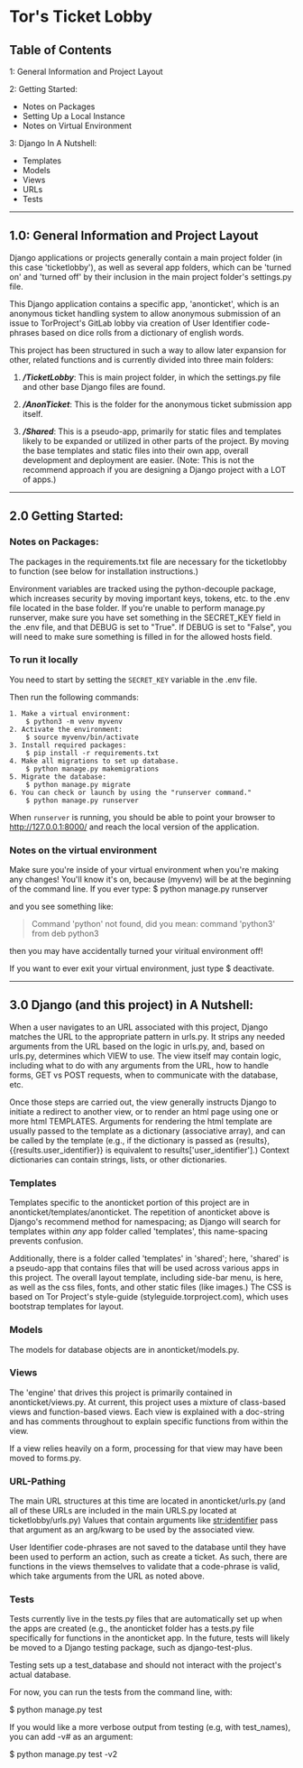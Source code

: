 # Tor's Ticket Lobby

## Table of Contents
1:    General Information and Project Layout

2:    Getting Started: 
- Notes on Packages
- Setting Up a Local Instance
- Notes on Virtual Environment

3:    Django In A Nutshell:
- Templates
- Models
- Views
- URLs
- Tests

---

## 1.0: General Information and Project Layout

Django applications or projects generally contain a main project folder 
(in this case 'ticketlobby'), as well as several app folders, which can be
'turned on' and 'turned off' by their inclusion in the main project folder's
settings.py file.

This Django application contains a specific app, 'anonticket', which 
is an anonymous ticket handling system to allow anonymous submission of an 
issue to TorProject's GitLab lobby via creation of User Identifier 
code-phrases based on dice rolls from a dictionary of english words.

This project has been structured in such a way to allow later expansion for other,
related functions and is currently divided into three main folders:

1. ***/TicketLobby***: This is main project folder, in which the settings.py file 
and other base Django files are found.

2. ***/AnonTicket***: This is the folder for the anonymous ticket submission app
itself.

3. ***/Shared***: This is a pseudo-app, primarily for static files and templates 
likely to be expanded or utilized in other parts of the project. By moving the 
base templates and static files into their own app, overall development 
and deployment are easier. (Note: This is not the recommend approach if 
you are designing a Django project with a LOT of apps.)

---

## 2.0 Getting Started: 
### Notes on Packages:

The packages in the requirements.txt file are necessary for the ticketlobby
to function (see below for installation instructions.)

Environment variables are tracked using the python-decouple package, which
increases security by moving important keys, tokens, etc. to the .env
file located in the base folder. If you're unable to perform 
manage.py runserver, make sure you have set something in the SECRET_KEY
field in the .env file, and that DEBUG is set to "True". If DEBUG is 
set to "False", you will need to make sure something is filled in for
the allowed hosts field.

### To run it locally

You need to start by setting the `SECRET_KEY` variable in the .env file.

Then run the following commands:

```
1. Make a virtual environment:
    $ python3 -m venv myvenv
2. Activate the environment:
    $ source myvenv/bin/activate
3. Install required packages:
    $ pip install -r requirements.txt
4. Make all migrations to set up database.
    $ python manage.py makemigrations
5. Migrate the database:
    $ python manage.py migrate
6. You can check or launch by using the "runserver command."
    $ python manage.py runserver
```

When `runserver` is running, you should be able to point your browser to
<http://127.0.0.1:8000/> and reach the local version of the application.


### Notes on the virtual environment

Make sure you're inside of your virtual environment when you're making
any changes! You'll know it's on, because (myvenv) will be at the 
beginning of the command line. If you ever type:
    $ python manage.py runserver

and you see something like:

> Command 'python' not found, did you mean:
>   command 'python3' from deb python3

then you may have accidentally turned your viritual environment off!

If you want to ever exit your virtual environment, just type
    $ deactivate.

---
## 3.0 Django (and this project) in A Nutshell:

When a user navigates to an URL associated with this project, Django matches the 
URL to the appropriate pattern in urls.py. It strips any needed arguments from the URL based on 
the logic in urls.py, and, based on urls.py, determines which VIEW to use. The 
view itself may contain logic, including what to do with any arguments from the URL, how 
to handle forms, GET vs POST requests, when to communicate with the database, etc. 

Once those steps are carried out, the view generally instructs Django to initiate a redirect
to another view, or to render an html page using one or more html TEMPLATES. Arguments for
rendering the html template are usually passed to the template as a dictionary (associative array),
and can be called by the template (e.g., if the dictionary is passed as {results}, {{results.user_identifier}} 
is equivalent to results['user_identifier'].) Context dictionaries can contain strings, lists, or 
other dictionaries.

### Templates

Templates specific to the anonticket portion of this project are in anonticket/templates/anonticket.
The repetition of anonticket above is Django's recommend method for namespacing; as Django will
search for templates within *any* app folder called 'templates', this name-spacing prevents confusion.

Additionally, there is a folder called 'templates' in 'shared'; here, 'shared' is 
a pseudo-app that contains files that will be used across various apps in this project. The
overall layout template, including side-bar menu, is here, as well as the css files, fonts,
and other static files (like images.) The CSS is based on Tor Project's style-guide 
(styleguide.torproject.com), which uses bootstrap templates for layout.

### Models

The models for database objects are in anonticket/models.py.

### Views

The 'engine' that drives this project is primarily contained in anonticket/views.py. 
At current, this project uses a mixture of class-based views and function-based views.
Each view is explained with a doc-string and has comments throughout to explain specific
functions from within the view.

If a view relies heavily on a form, processing for that view may have been moved to forms.py.

### URL-Pathing

The main URL structures at this time are located in anonticket/urls.py (and all of 
these URLs are included in the main URLS.py located at ticketlobby/urls.py) Values that
contain arguments like <str:identifier> pass that argument as an arg/kwarg to be used by the 
associated view. 

User Identifier code-phrases are not saved to the database until they have been used
to perform an action, such as create a ticket. As such, there are functions in the views
themselves to validate that a code-phrase is valid, which take arguments from the URL as
noted above.

### Tests

Tests currently live in the tests.py files that are automatically set up
when the apps are created (e.g., the anonticket folder has a tests.py file
specifically for functions in the anonticket app. In the future, tests
will likely be moved to a Django testing package, such as django-test-plus.

Testing sets up a test_database and should not interact with the project's
actual database.

For now, you can run the tests from the command line, with:

$ python manage.py test

If you would like a more verbose output from testing (e.g, with test_names),
you can add -v# as an argument:

$ python manage.py test -v2
